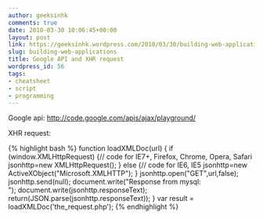 ```yaml
---
author: geeksinhk
comments: true
date: 2010-03-30 10:06:45+00:00
layout: post
link: https://geeksinhk.wordpress.com/2010/03/30/building-web-applications/
slug: building-web-applications
title: Google API and XHR request
wordpress_id: 56
tags:
- cheatsheet
- script
- programming
---
```


Google api:
http://code.google.com/apis/ajax/playground/

XHR request:

{% highlight bash %}
function loadXMLDoc(url)
{
        if (window.XMLHttpRequest)
        {// code for IE7+, Firefox, Chrome, Opera, Safari
                jsonhttp=new XMLHttpRequest();
        }
        else
        {// code for IE6, IE5
                jsonhttp=new ActiveXObject("Microsoft.XMLHTTP");
        }
        jsonhttp.open("GET",url,false);
        jsonhttp.send(null);
        document.write("Response from mysql:</br>");
        document.write(jsonhttp.responseText);
        return(JSON.parse(jsonhttp.responseText));
}
var result = loadXMLDoc('the_request.php');
{% endhighlight %}
